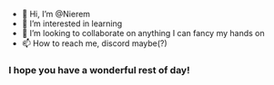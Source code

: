 - 👋 Hi, I’m @Nierem
- 👀 I’m interested in learning
- 💞️ I’m looking to collaborate on anything I can fancy my hands on
- 📫 How to reach me, discord maybe(?)

### I hope you have a wonderful rest of day!

